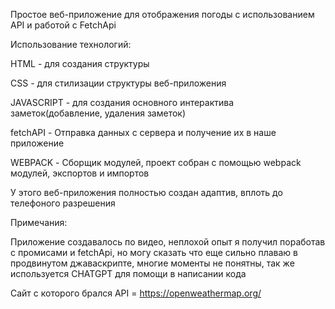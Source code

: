 Простое веб-приложение для отображения погоды с использованием API и работой с FetchApi 

Использование технологий:

HTML - для создания структуры

CSS - для стилизации структуры веб-приложения

JAVASCRIPT - для создания основного интерактива заметок(добавление, удаления заметок)

fetchAPI - Отправка данных с сервера и получение их в наше приложение

WEBPACK - Сборщик модулей, проект собран с помощью webpack модулей, экспортов и импортов

У этого веб-приложения полностью создан адаптив, вплоть до телефоного разрешения

Примечания:

Приложение создавалось по видео, неплохой опыт я получил поработав с промисами и fetchApi, но могу сказать что еще сильно плаваю в продвинутом джаваскрипте, многие моменты не понятны, так же используется CHATGPT для помощи в написании кода

Сайт с которого брался API = https://openweathermap.org/
